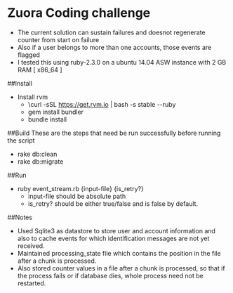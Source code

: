 # Zuora Coding challenge
* The current solution can sustain failures and doesnot regenerate counter from start on failure
* Also if a user belongs to more than one accounts, those events are flagged
* I tested this using ruby-2.3.0 on a ubuntu 14.04 ASW instance with 2 GB RAM [ x86_64 ]

##Install
* Install rvm
  * \curl -sSL https://get.rvm.io | bash -s stable --ruby
  * gem install bundler
  * bundle install

##Build
These are the steps that need be run successfully before running the script
* rake db:clean
* rake db:migrate

##Run
* ruby event_stream.rb {input-file} {is_retry?}
  * input-file should be absolute path
  * is_retry? should be either true/false and is false by default.

##Notes
* Used Sqlite3 as datastore to store user and account information and also to cache events for which identification messages are not yet received.
* Maintained processing_state file which contains the position in the file after a chunk is processed.
* Also stored counter values in a file after a chunk is processed, so that if the process fails or if database dies, whole process need not be restarted.
